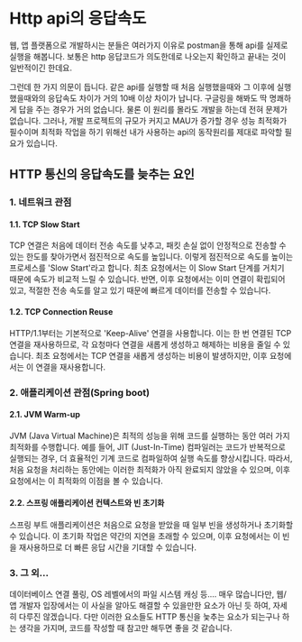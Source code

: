 # Http api의 응답속도

웹, 앱 플랫폼으로 개발하시는 분들은 여러가지 이유로 postman을 통해 api를 실제로 실행을 해봅니다. 보통은 http 응답코드가 의도한데로 나오는지 확인하고 끝내는 것이 일반적이긴 한데요.

그런데 한 가지 의문이 듭니다. 같은 api를 실행할 때 처음 실행했을때와 그 이후에 실행했을때와의 응답속도 차이가 거의 10배 이상 차이가 납니다. 구글링을 해봐도 딱 명쾌하게 답을 주는 경우가 거의 없습니다. 물론 이 원리를 몰라도 개발을 하는데 전혀 문제가 없습니다. 그러나, 개발 프로젝트의 규모가 커지고 MAU가 증가할 경우 성능 최적화가 필수이며 최적화 작업을 하기 위해선 내가 사용하는 api의 동작원리를 제대로 파악할 필요가 있습니다.

## HTTP 통신의 응답속도를 늦추는 요인

### 1. 네트워크 관점

#### 1.1. TCP Slow Start

TCP 연결은 처음에 데이터 전송 속도를 낮추고, 패킷 손실 없이 안정적으로 전송할 수 있는 한도를 찾아가면서 점진적으로 속도를 높입니다. 이렇게 점진적으로 속도를 높이는 프로세스를 'Slow Start'라고 합니다. 최초 요청에서는 이 Slow Start 단계를 거치기 때문에 속도가 비교적 느릴 수 있습니다. 반면, 이후 요청에서는 이미 연결이 확립되어 있고, 적절한 전송 속도를 알고 있기 때문에 빠르게 데이터를 전송할 수 있습니다.

#### 1.2. TCP Connection Reuse

HTTP/1.1부터는 기본적으로 'Keep-Alive' 연결을 사용합니다. 이는 한 번 연결된 TCP 연결을 재사용하므로, 각 요청마다 연결을 새롭게 생성하고 해제하는 비용을 줄일 수 있습니다. 최초 요청에서는 TCP 연결을 새롭게 생성하는 비용이 발생하지만, 이후 요청에서는 이 연결을 재사용합니다.

### 2. 애플리케이션 관점(Spring boot)

#### 2.1. JVM Warm-up

 JVM (Java Virtual Machine)은 최적의 성능을 위해 코드를 실행하는 동안 여러 가지 최적화를 수행합니다. 예를 들어, JIT (Just-In-Time) 컴파일러는 코드가 반복적으로 실행되는 경우, 더 효율적인 기계 코드로 컴파일하여 실행 속도를 향상시킵니다. 따라서, 처음 요청을 처리하는 동안에는 이러한 최적화가 아직 완료되지 않았을 수 있으며, 이후 요청에서는 이 최적화의 이점을 볼 수 있습니다.

#### 2.2. 스프링 애플리케이션 컨텍스트와 빈 초기화

스프링 부트 애플리케이션은 처음으로 요청을 받았을 때 일부 빈을 생성하거나 초기화할 수 있습니다. 이 초기화 작업은 약간의 지연을 초래할 수 있으며, 이후 요청에서는 이 빈을 재사용하므로 더 빠른 응답 시간을 기대할 수 있습니다.

### 3. 그 외...

데이터베이스 연결 풀링, OS 레벨에서의 파일 시스템 캐싱 등.... 매우 많습니다만, 웹/앱 개발자 입장에서는 이 사실을 알아도 해결할 수 있을만한 요소가 아닌 듯 하여, 자세히 다루진 않겠습니다. 다만 이러한 요소들도 HTTP 통신을 늧추는 요소가 되는구나 하는 생각을 가지며, 코드를 작성할 때 참고만 해두면 좋을 것 같습니다.